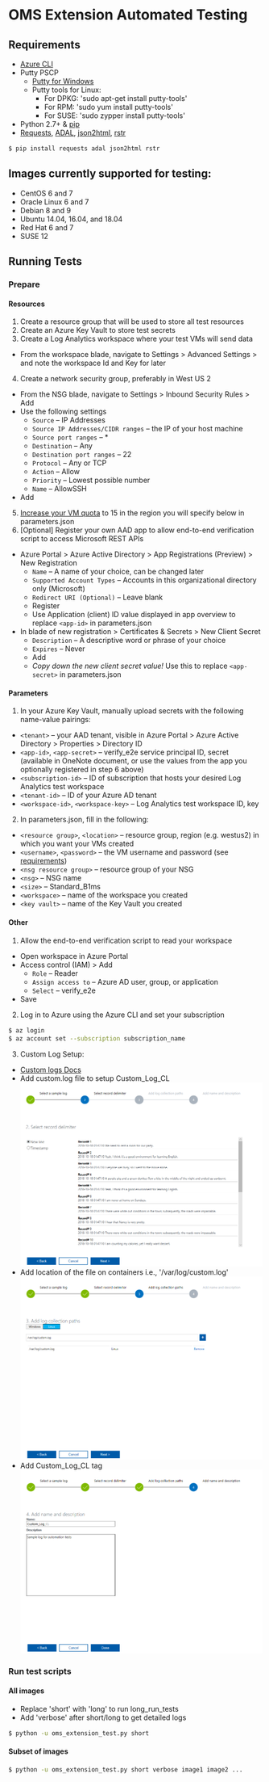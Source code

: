 
# OMS Extension Automated Testing

## Requirements

* [Azure CLI](https://docs.microsoft.com/en-us/cli/azure/install-azure-cli?view=azure-cli-latest)
* Putty PSCP
  * [Putty for Windows](https://www.putty.org/)
  * Putty tools for Linux:
    * For DPKG: 'sudo apt-get install putty-tools'
    * For RPM: 'sudo yum install putty-tools'
    * For SUSE: 'sudo zypper install putty-tools'
* Python 2.7+ & [pip](https://pip.pypa.io/en/stable/installing/)
* [Requests](http://docs.python-requests.org/en/master/), [ADAL](https://github.com/AzureAD/azure-activedirectory-library-for-python), [json2html](https://github.com/softvar/json2html), [rstr](https://pypi.org/project/rstr/)

```bash
$ pip install requests adal json2html rstr
```

## Images currently supported for testing:
* CentOS 6 and 7
* Oracle Linux 6 and 7
* Debian 8 and 9
* Ubuntu 14.04, 16.04, and 18.04
* Red Hat 6 and 7
* SUSE 12

## Running Tests

### Prepare

#### Resources
1. Create a resource group that will be used to store all test resources
2. Create an Azure Key Vault to store test secrets
3. Create a Log Analytics workspace where your test VMs will send data
  - From the workspace blade, navigate to Settings > Advanced Settings > and note the workspace Id and Key for later
4. Create a network security group, preferably in West US 2
  - From the NSG blade, navigate to Settings > Inbound Security Rules > Add
  - Use the following settings
    - `Source` – IP Addresses
    - `Source IP Addresses/CIDR ranges` – the IP of your host machine
    - `Source port ranges` – *
    - `Destination` – Any
    - `Destination port ranges` – 22
    - `Protocol` – Any or TCP
    - `Action` – Allow
    - `Priority` – Lowest possible number
    - `Name` – AllowSSH
  - Add
5. [Increase your VM quota](https://docs.microsoft.com/en-us/azure/azure-supportability/resource-manager-core-quotas-request) to 15 in the region you will specify below in parameters.json
6. [Optional] Register your own AAD app to allow end-to-end verification script to access Microsoft REST APIs
  - Azure Portal > Azure Active Directory > App Registrations (Preview) > New Registration
    - `Name` – A name of your choice, can be changed later
    - `Supported Account Types` – Accounts in this organizational directory only (Microsoft)
    - `Redirect URI (Optional)` – Leave blank
    - Register
    - Use Application (client) ID value displayed in app overview to replace `<app-id>` in parameters.json
  - In blade of new registration > Certificates & Secrets > New Client Secret
    - `Description` – A descriptive word or phrase of your choice
    - `Expires` – Never
    - Add
    - *Copy down the new client secret value!* Use this to replace `<app-secret>` in parameters.json

#### Parameters
1. In your Azure Key Vault, manually upload secrets with the following name-value pairings:
  - `<tenant>` – your AAD tenant, visible in Azure Portal > Azure Active Directory > Properties > Directory ID
  - `<app-id>`, `<app-secret>` – verify_e2e service principal ID, secret (available in OneNote document, or use the values from the app you optionally registered in step 6 above)
  - `<subscription-id>` – ID of subscription that hosts your desired Log Analytics test workspace
  - `<tenant-id>` – ID of your Azure AD tenant
  - `<workspace-id>`, `<workspace-key>` – Log Analytics test workspace ID, key  
2. In parameters.json, fill in the following:
  - `<resource group>`, `<location>` – resource group, region (e.g. westus2) in which you want your VMs created
  - `<username>`, `<password>` – the VM username and password (see [requirements](https://docs.microsoft.com/en-us/azure/virtual-machines/windows/faq#what-are-the-password-requirements-when-creating-a-vm))
  - `<nsg resource group>` – resource group of your NSG
  - `<nsg>` – NSG name
  - `<size>` – Standard_B1ms
  - `<workspace>` – name of the workspace you created
  - `<key vault>` – name of the Key Vault you created

#### Other
1. Allow the end-to-end verification script to read your workspace
  - Open workspace in Azure Portal
  - Access control (IAM) > Add
    - `Role` – Reader
    - `Assign access to` – Azure AD user, group, or application
    - `Select` – verify_e2e
  - Save
2. Log in to Azure using the Azure CLI and set your subscription

```bash
$ az login
$ az account set --subscription subscription_name
```

3. Custom Log Setup:
  - [Custom logs Docs](https://docs.microsoft.com/en-us/azure/log-analytics/log-analytics-data-sources-custom-logs)
  - Add custom.log file to setup Custom_Log_CL
    ![AddingCustomlogFile](pictures/AddingCustomlogFile.png?raw=true)
  - Add location of the file on containers i.e., '/var/log/custom.log'
    ![AddLocationofFile](pictures/AddLocationofFile.png?raw=true)
  - Add Custom_Log_CL tag
  ![AddingCustomlogTag](pictures/AddingCustomlogTag.png?raw=true)

### Run test scripts

#### All images

- Replace 'short' with 'long' to run long_run_tests
- Add 'verbose' after short/long to get detailed logs

```bash
$ python -u oms_extension_test.py short
```

#### Subset of images

```bash
$ python -u oms_extension_test.py short verbose image1 image2 ...
```
